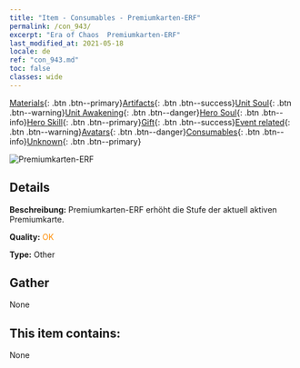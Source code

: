 ```yaml
---
title: "Item - Consumables - Premiumkarten-ERF"
permalink: /con_943/
excerpt: "Era of Chaos  Premiumkarten-ERF"
last_modified_at: 2021-05-18
locale: de
ref: "con_943.md"
toc: false
classes: wide
---
```

 [Materials](/ItemsDE/){: .btn .btn--primary}[Artifacts](/ItemsDE/Artifacts/){: .btn .btn--success}[Unit Soul](/ItemsDE/UnitSoul/){: .btn .btn--warning}[Unit Awakening](/ItemsDE/UnitAwakening/){: .btn .btn--danger}[Hero Soul](/ItemsDE/HeroSoul/){: .btn .btn--info}[Hero Skill](/ItemsDE/HeroSkill/){: .btn .btn--primary}[Gift](/ItemsDE/Gift/){: .btn .btn--success}[Event related](/ItemsDE/Events/){: .btn .btn--warning}[Avatars](/ItemsDE/Avatars/){: .btn .btn--danger}[Consumables](/ItemsDE/Consumables/){: .btn .btn--info}[Unknown](/ItemsDE/Unknown/){: .btn .btn--primary}

 ![Premiumkarten-ERF](/images/t/i_40035.png)

## Details
 **Beschreibung:** Premiumkarten-ERF erhöht die Stufe der aktuell aktiven Premiumkarte.

 **Quality:** <span style="color: #FF8C00">OK</span>

 **Type:** Other

## Gather

  None

## This item contains:

  None

